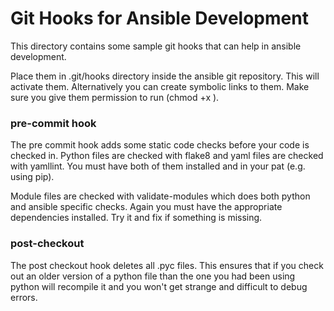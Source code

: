 # Git Hooks for Ansible Development

This directory contains some sample git hooks that can help in ansible
development.

Place them in .git/hooks directory inside the ansible git repository.
This will activate them.  Alternatively you can create symbolic links
to them.   Make sure you give them permission to run (chmod +x <filename>).

### pre-commit hook

The pre commit hook adds some static code checks before your code is
checked in.  Python files are checked with flake8 and yaml files are
checked with yamllint.  You must have both of them installed and in
your pat (e.g. using pip).

Module files are checked with validate-modules which does both python
and ansible specific checks.  Again you must have the appropriate
dependencies installed.  Try it and fix if something is missing.

### post-checkout

The post checkout hook deletes all .pyc files.  This ensures that if
you check out an older version of a python file than the one you had
been using python will recompile it and you won't get strange and
difficult to debug errors.

